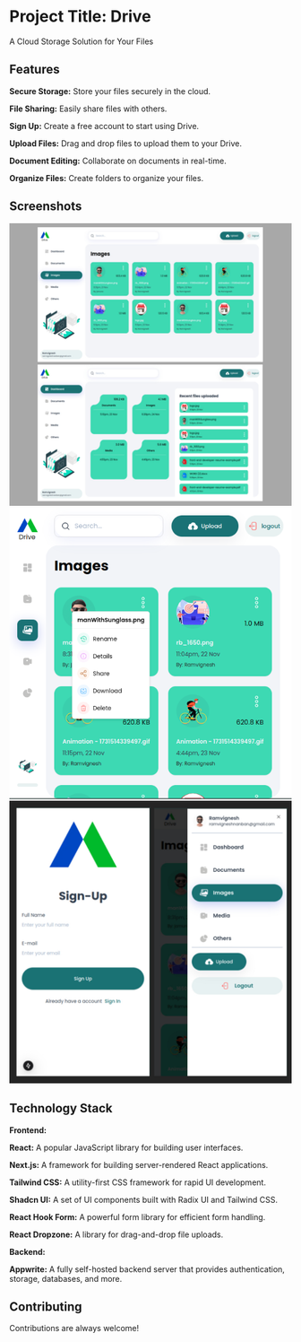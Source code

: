 
# Project Title: Drive

A Cloud Storage Solution for Your Files





## Features

**Secure Storage:** Store your files securely in the cloud.

**File Sharing:** Easily share files with others.

**Sign Up:** Create a free account to start using Drive.

**Upload Files:** Drag and drop files to upload them to your Drive.

**Document Editing:** Collaborate on documents in real-time.

**Organize Files:** Create folders to organize your files.
## Screenshots

![App Screenshot](https://github.com/RamvigneshA/store-up/blob/main/Untitled%20Project%20(1).jpg?raw=true)
![App Screenshot](https://github.com/RamvigneshA/store-up/blob/main/Screenshot%20from%202024-11-24%2022-41-55.png?raw=true)
![App Screenshot](https://github.com/RamvigneshA/store-up/blob/main/Untitled%20Project.jpg?raw=true)



## Technology Stack



**Frontend:**

**React:** A popular JavaScript library for building user interfaces.

**Next.js:** A framework for building server-rendered React applications. 

**Tailwind CSS:** A utility-first CSS framework for rapid UI development. 

**Shadcn UI:** A set of UI components built with Radix UI and Tailwind CSS.

**React Hook Form:** A powerful form library for efficient form handling.

**React Dropzone:** A library for drag-and-drop file uploads.

**Backend:**

**Appwrite:** A fully self-hosted backend server that provides authentication, storage, databases, and more.
## Contributing

Contributions are always welcome!


